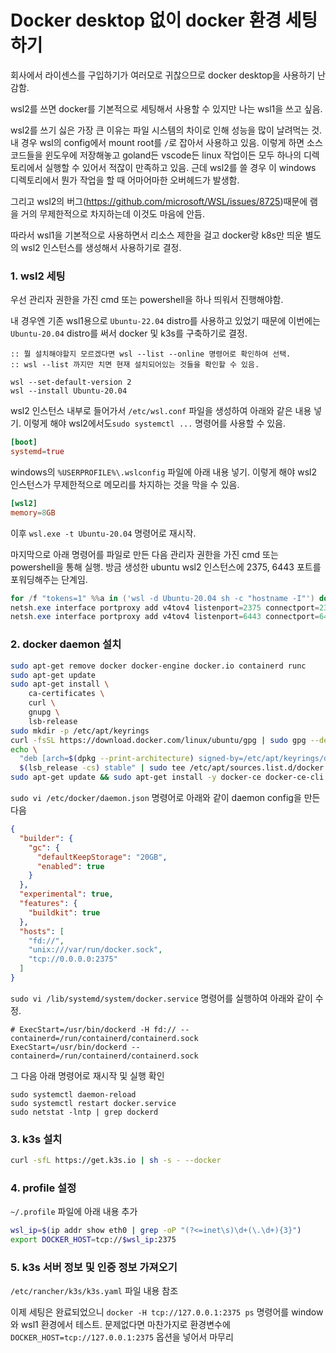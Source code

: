 # Docker desktop 없이 docker 환경 세팅하기

회사에서 라이센스를 구입하기가 여러모로 귀찮으므로 docker desktop을 사용하기 난감함.

wsl2를 쓰면 docker를 기본적으로 세팅해서 사용할 수 있지만 나는 wsl1을 쓰고 싶음.&#x20;

wsl2를 쓰기 싫은 가장 큰 이유는 파일 시스템의 차이로 인해 성능을 많이 날려먹는 것. 내 경우 wsl의 config에서 mount root를 `/`로 잡아서 사용하고 있음. 이렇게 하면 소스코드들을 윈도우에 저장해놓고 goland든 vscode든 linux 작업이든 모두 하나의 디렉토리에서 실행할 수 있어서 적잖이 만족하고 있음. 근데 wsl2를 쓸 경우 이 windows 디렉토리에서 뭔가 작업을 할 때 어마어마한 오버헤드가 발생함.&#x20;

그리고 wsl2의 버그(https://github.com/microsoft/WSL/issues/8725)때문에 램을 거의 무제한적으로 차지하는데 이것도 마음에 안듬.

따라서 wsl1을 기본적으로 사용하면서 리소스 제한을 걸고 docker랑 k8s만 띄운 별도의 wsl2 인스턴스를 생성해서 사용하기로 결정.

### 1. wsl2 세팅

우선 관리자 권한을 가진 cmd 또는 powershell을 하나 띄워서 진행해야함.

&#x20;내 경우엔 기존 wsl1용으로 `Ubuntu-22.04` distro를 사용하고 있었기 때문에 이번에는 `Ubuntu-20.04` distro를 써서 docker 및 k3s를 구축하기로 결정.

```shell
:: 뭘 설치해야할지 모르겠다면 wsl --list --online 명령어로 확인하여 선택.
:: wsl --list 까지만 치면 현재 설치되어있는 것들을 확인할 수 있음.

wsl --set-default-version 2
wsl --install Ubuntu-20.04
```

wsl2 인스턴스 내부로 들어가서 `/etc/wsl.conf` 파일을 생성하여 아래와 같은 내용 넣기. 이렇게 해야 wsl2에서도`sudo systemctl ...` 명령어를 사용할 수 있음.

```toml
[boot]
systemd=true
```

windows의 `%USERPROFILE%\.wslconfig` 파일에 아래 내용 넣기. 이렇게 해야 wsl2 인스턴스가 무제한적으로 메모리를 차지하는 것을 막을 수 있음.

```toml
[wsl2]
memory=8GB 
```

이후 `wsl.exe -t Ubuntu-20.04` 명령어로 재시작.

마지막으로 아래 명령어를 파일로 만든 다음 관리자 권한을 가진 cmd 또는 powershell을 통해 실행. 방금 생성한 ubuntu wsl2 인스턴스에 2375, 6443 포트를 포워딩해주는 단계임.

```powershell
for /f "tokens=1" %%a in ('wsl -d Ubuntu-20.04 sh -c "hostname -I"') do set wsl_ip=%%a
netsh.exe interface portproxy add v4tov4 listenport=2375 connectport=2375 connectaddress=$wsl_ip
netsh.exe interface portproxy add v4tov4 listenport=6443 connectport=6443 connectaddress=$wsl_ip
```

### 2. docker daemon 설치

```bash
sudo apt-get remove docker docker-engine docker.io containerd runc
sudo apt-get update
sudo apt-get install \
    ca-certificates \
    curl \
    gnupg \
    lsb-release
sudo mkdir -p /etc/apt/keyrings
curl -fsSL https://download.docker.com/linux/ubuntu/gpg | sudo gpg --dearmor -o /etc/apt/keyrings/docker.gpg
echo \
  "deb [arch=$(dpkg --print-architecture) signed-by=/etc/apt/keyrings/docker.gpg] https://download.docker.com/linux/ubuntu \
  $(lsb_release -cs) stable" | sudo tee /etc/apt/sources.list.d/docker.list > /dev/null
sudo apt-get update && sudo apt-get install -y docker-ce docker-ce-cli containerd.io docker-compose-plugin
```

`sudo vi /etc/docker/daemon.json` 명령어로  아래와 같이 daemon config을 만든 다음&#x20;

```json
{
  "builder": {
    "gc": {
      "defaultKeepStorage": "20GB",
      "enabled": true
    }
  },
  "experimental": true,
  "features": {
    "buildkit": true
  },
  "hosts": [
    "fd://",
    "unix:///var/run/docker.sock",
    "tcp://0.0.0.0:2375"
  ]
}
```



`sudo vi /lib/systemd/system/docker.service` 명령어를 실행하여 아래와 같이 수정.

```systemd
# ExecStart=/usr/bin/dockerd -H fd:// --containerd=/run/containerd/containerd.sock
ExecStart=/usr/bin/dockerd --containerd=/run/containerd/containerd.sock
```

그 다음 아래 명령어로 재시작 및 실행 확인

```shell
sudo systemctl daemon-reload
sudo systemctl restart docker.service
sudo netstat -lntp | grep dockerd
```

### 3. k3s 설치

```bash
curl -sfL https://get.k3s.io | sh -s - --docker
```

### 4. profile 설정

`~/.profile` 파일에 아래 내용 추가

```bash
wsl_ip=$(ip addr show eth0 | grep -oP "(?<=inet\s)\d+(\.\d+){3}")
export DOCKER_HOST=tcp://$wsl_ip:2375
```

### 5. k3s 서버 정보 및 인증 정보 가져오기

`/etc/rancher/k3s/k3s.yaml` 파일 내용 참조



이제 세팅은 완료되었으니 `docker -H tcp://127.0.0.1:2375 ps` 명령어를 window와 wsl1 환경에서 테스트. 문제없다면 마찬가지로 환경변수에 `DOCKER_HOST=tcp://127.0.0.1:2375` 옵션을 넣어서 마무리
